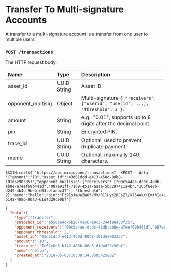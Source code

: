 # Transfer To Multi-signature Accounts

A transfer to a multi-signature account is a transfer from one user to multiple users.

### `POST /transactions` 

The HTTP request body:

| Name | Type | Description |
| :----- | :---- | :---- |
| asset_id | UUID String | Asset ID. |
| opponent_multisig | Object | Multi-signature `{ "receivers": ["userid", "userid", ...], "threshold": 3 }`. |
| amount | String | e.g.: "0.01", supports up to 8 digits after the decimal point. |
| pin | String | Encrypted PIN. |
| trace_id | UUID String | Optional, used to prevent duplicate payment. |
| memo | UUID String | Optional, maximally 140 characters. |

```
$$XIN:curl$$ "https://api.mixin.one/transactions" -XPOST --data '{"amount":"10","asset_id":"43d61dcd-e413-450d-80b8-101d5e903357","opponent_multisig":{"receivers": ["00c5a4ae-dcdc-48db-ab8e-a7eef69b441d","087e91ff-7169-451a-aaaa-5b3297411a4b","105f6e8b-d249-4b4d-9beb-e03cefaebc37"], "threshold": 2},"memo":"hello","pin":"F39IsJmUaZW03VMV/01lHyY2RCoZ7/X764akX+EmthIc4uVsWAWQTM/IxX5Z9C1y","trace_id":"7c67e8e8-b142-488b-80a3-61d4d29c90bf"}'
```

```json
{  
  "data":{  
    "type":"transfer",
    "snapshot_id":"ab56be4c-5b20-41c6-a9c3-244f9a433f35",
    "opponent_receivers":["00c5a4ae-dcdc-48db-ab8e-a7eef69b441d","087e91ff-7169-451a-aaaa-5b3297411a4b","105f6e8b-d249-4b4d-9beb-e03cefaebc37"],
    "opponent_threshold": 2,
    "asset_id":"43d61dcd-e413-450d-80b8-101d5e903357",
    "amount":"-10",
    "trace_id":"7c67e8e8-b142-488b-80a3-61d4d29c90bf",
    "memo":"hello",
    "created_at":"2018-05-03T10:08:34.859542588Z"
  }
}
```